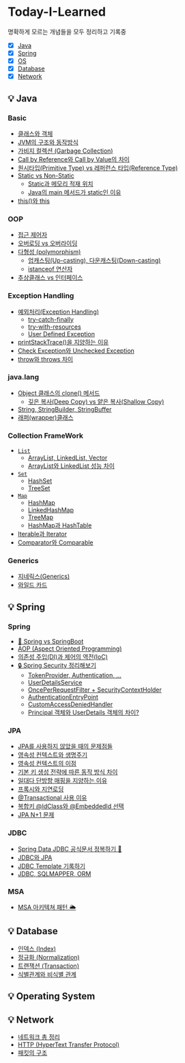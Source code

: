 # Today-I-Learned 

명확하게 모르는 개념들을 모두 정리하고 기록중

- [x] [Java](#-java) 
- [x] [Spring](#-spring)
- [x] [OS](#-operating-system)
- [x] [Database](#-database)
- [x] [Network](#-network)

## 💡 Java

### Basic
* [클래스와 객체](https://github.com/yaezzin/TIL/issues/37)
* [JVM의 구조와 동작방식](https://github.com/yaezzin/TIL/issues/21)
* [가비지 컬렉션 (Garbage Collection)](https://github.com/yaezzin/TIL/issues/31)
* [Call by Reference와 Call by Value의 차이]()
* [원시타입(Primitive Type) vs 레퍼런스 타입(Reference Type)]()
* [Static vs Non-Static](https://github.com/yaezzin/TIL/issues/22#issue-1332037927)
  * [Static과 메모리 적재 위치](https://github.com/yaezzin/TIL/issues/22#issuecomment-1208295619)
  * [Java의 main 메서드가 static인 이유](https://github.com/yaezzin/TIL/issues/22#issuecomment-1333531727)
* [this()와 ](https://github.com/yaezzin/TIL/issues/27#issue-1341381062) [this](https://github.com/yaezzin/TIL/issues/27#issuecomment-1217698249)

### OOP

* [접근 제어자](https://github.com/yaezzin/TIL/issues/34#issue-1479117147)
* [오버로딩 vs 오버라이딩](https://github.com/yaezzin/TIL/issues/38#issue-1526826170)
* [다형성 (polymorphism)](https://github.com/yaezzin/TIL/issues/35#issue-1484253040)
  * [업캐스팅(Up-casting), 다운캐스팅(Down-casting)](https://github.com/yaezzin/TIL/issues/35#issuecomment-1342434822)
  * [istanceof 연산자](https://github.com/yaezzin/TIL/issues/35#issuecomment-1342435480)
* [추상클래스 vs 인터페이스](https://github.com/yaezzin/TIL/issues/2)  

### Exception Handling

* [예외처리(Exception Handling)](https://github.com/yaezzin/TIL/issues/39#issue-1534331369)
  * [try-catch-finally](https://github.com/yaezzin/TIL/issues/39#issuecomment-1383527100)
  * [try-with-resources](https://github.com/yaezzin/TIL/issues/39#issuecomment-1383573343)
  * [User Defined Exception](https://github.com/yaezzin/TIL/issues/39#issuecomment-1383585031)
* [printStackTrace()을 지양하는 이유](https://github.com/yaezzin/TIL/issues/39#issuecomment-1383546386)
* [Check Exception와 Unchecked Exception]()
* [throw와 throws 차이](https://github.com/yaezzin/TIL/issues/39#issuecomment-1383566793)

### java.lang

* [Object 클래스의 clone() 메서드]()
  * [깊은 복사(Deep Copy) vs 얕은 복사(Shallow Copy)]()
* [String, StringBuilder, StringBuffer]()  
* [래퍼(wrapper)클래스]() 

### Collection FrameWork
 
* [```List```](https://github.com/yaezzin/TIL/issues/40#issue-1536023208)
  * [ArrayList, LinkedList, Vector](https://github.com/yaezzin/TIL/issues/40#issuecomment-1385118862)
  * [ArrayList와 LinkedList 성능 차이](https://github.com/yaezzin/TIL/issues/40#issuecomment-1386646821)
* [```Set```](https://github.com/yaezzin/TIL/issues/40#issue-1536023208)
  * [HashSet](https://github.com/yaezzin/TIL/issues/43) 
  * [TreeSet](https://github.com/yaezzin/TIL/issues/44)
* [```Map```](https://github.com/yaezzin/TIL/issues/40#issue-1536023208)
  * [HashMap]()
  * [LinkedHashMap]()
  * [TreeMap]()
  * [HashMap과 HashTable]()  
* [Iterable과 Iterator](https://github.com/yaezzin/TIL/issues/41#issue-1548608308)
* [Comparator와 Comparable](https://github.com/yaezzin/TIL/issues/42)

### Generics

* [지네릭스(Generics)](https://github.com/yaezzin/TIL/issues/45)
* [와일드 카드]()

## 💡 Spring

### Spring
* [🌱 Spring vs SpringBoot]()
* [AOP (Aspect Oriented Programming)]()
* [의존성 주입(DI)과 제어의 역전(IoC)]()
* [🔒 Spring Security 정리해보기](https://hungry-tithonia-878.notion.site/Spring-Security-8b986cb0a61c415bbe3807c37d73d22e)
    * [TokenProvider, Authentication, ...](https://hungry-tithonia-878.notion.site/TokenProvider-ae0f738f7fd3406ca55aaca95b85d858)
    * [UserDetailsService](https://hungry-tithonia-878.notion.site/UserDetailService-c83c40495aa34199aa0af7847c0d5a77)
    * [OncePerRequestFilter + SecurityContextHolder](https://hungry-tithonia-878.notion.site/OncePerRequestFilter-SecurityContextHolder-d774a5d5827f4f2b966c2727d60a297f)
    * [AuthenticationEntryPoint](https://hungry-tithonia-878.notion.site/AuthenticationEntryPoint-401-8869ffcae9ea440681c57ad1d486c694)
    * [CustomAccessDeniedHandler](https://hungry-tithonia-878.notion.site/CustomAccessDeniedHandler-403-fbfff73033a147338a3a9ef5e6a7d8a8)
    * [Principal 객체와 UserDetails 객체의 차이?](https://hungry-tithonia-878.notion.site/Principal-UserDetails-c9a07c42d28f4b3dab5e14f05a1314c8)

### JPA
* [JPA를 사용하지 않았을 때의 문제점들](https://github.com/yaezzin/TIL/issues/13)
* [영속성 컨텍스트와 생명주기](https://github.com/yaezzin/TIL/issues/14)
* [영속성 컨텍스트의 이점](https://github.com/yaezzin/TIL/issues/15)
* [기본 키 생성 전략에 따른 동작 방식 차이](https://github.com/yaezzin/TIL/issues/16)
* [일대다 단방향 매핑을 지양하는 이유](https://github.com/yaezzin/TIL/issues/17)
* [프록시와 지연로딩](https://github.com/yaezzin/TIL/issues/20)
* [@Transactional 사용 이유](https://github.com/yaezzin/TIL/issues/1)
* [복합키 @IdClass와 @EmbeddedId 선택](https://github.com/yaezzin/TIL/issues/19)
* [JPA N+1 문제]()

### JDBC
* [Spring Data JDBC 공식문서 정복하기 🌱](https://github.com/yaezzin/TIL/issues/32)
* [JDBC와 JPA]()
* [JDBC Template 기록하기](https://minutemaid.tistory.com/177?category=1256443)
* [JDBC, SQLMAPPER, ORM](https://github.com/yaezzin/TIL/issues/36)

### MSA

* [MSA 아키텍쳐 패턴 🌥](https://hungry-tithonia-878.notion.site/c3ef66c3fa3c471b9b668ec67922cf85)

## 💡 Database
* [인덱스 (Index)](https://github.com/yaezzin/backend-notes/issues/28)
* [정규화 (Normalization)](https://github.com/yaezzin/TIL/issues/29)
* [트랜잭션 (Transaction)](https://github.com/yaezzin/TIL/issues/30)
* [식별관계와 비식별 관계](https://github.com/yaezzin/backend-notes/issues/18)

## 💡 Operating System

## 💡 Network
* [네트워크 총 정리](https://github.com/yaezzin/TIL/issues/33)
* [HTTP (HyperText Transfer Protocol)](https://github.com/yaezzin/TIL/issues/25)
* [패킷의 구조](https://github.com/yaezzin/TIL/issues/24)
